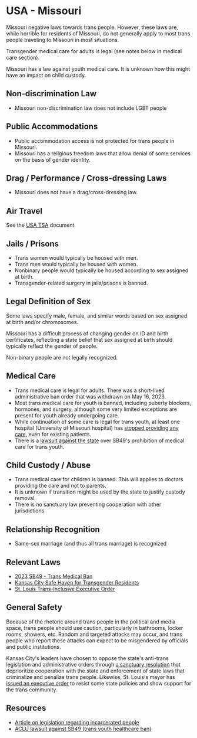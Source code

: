 # USA - Missouri

Missouri negative laws towards trans people. However, these laws
are, while horrible for residents of Missouri, do not generally
apply to most trans people traveling to Missouri in most
situations.

Transgender medical care for adults is legal (see notes below in medical
care section).

Missouri has a law against youth medical care. It is unknown how this
might have an impact on child custody.

## Non-discrimination Law

 * Missouri non-discrimination law does not include LGBT people

## Public Accommodations

 * Public accommodation access is not protected for trans people in
   Missouri.
 * Missouri has a religious freedom laws that allow denial of some
   services on the basis of gender identity.

## Drag / Performance / Cross-dressing Laws

 * Missouri does not have a drag/cross-dressing law.

## Air Travel

See the [USA TSA](notes/tsa.md) document.

## Jails / Prisons

 * Trans women would typically be housed with men.
 * Trans men would typically be housed with women.
 * Nonbinary people would typically be housed according to sex
   assigned at birth.
 * Transgender-related surgery in jails/prisons is banned.

## Legal Definition of Sex

Some laws specify male, female, and similar words based on sex assigned
at birth and/or chromosomes.

Missouri has a difficult process of changing gender on ID and birth
certificates, reflecting a state belief that sex assigned at birth
should typically reflect the gender of people.

Non-binary people are not legally recognized.

## Medical Care

 * Trans medical care is legal for adults.  There was a short-lived
   administrative ban order that was withdrawn on May 16, 2023.
 * Most trans medical care for youth is banned, including puberty
   blockers, hormones, and surgery, although some very limited exceptions
   are present for youth already undergoing care.
 * While continuation of some care is legal for trans youth, at least
   one hospital (University of Missouri hospital) has [stopped providing
   any
   care](https://www.wabi.tv/video/2023/08/29/father-transgender-teen-says-mo-hospital-will-no-longer-provide-gender-affirming-care/),
   even for existing patients.
 * There is a [lawsuit against the
   state](https://www.aclu-mo.org/en/news/families-and-medical-providers-sue-missouri-block-transgender-youth-medical-care-ban)
   over SB49's prohibition of medical care for trans youth.

## Child Custody / Abuse

 * Trans medical care for children is banned.  This will applies to
   doctors providing the care and not to parents.
 * It is unknown if transition might be used by the state to justify
   custody removal.
 * There is no sanctuary law preventing cooperation with other
   jurisdictions
 
## Relationship Recognition

 * Same-sex marriage (and thus all trans marriage) is recognized

## Relevant Laws

 * [2023 SB49 - Trans Medical Ban](https://legiscan.com/MO/text/SB49/id/2755107)
 * [Kansas City Safe Haven for Transgender Residents](https://www.kcmo.gov/Home/Components/News/News/2040/1746)
 * [St. Louis Trans-Inclusive Executive Order](https://www.stlouis-mo.gov/government/departments/mayor/documents/executive-orders/upload/Draft-EO-Trans-Rights.pdf)

## General Safety

Because of the rhetoric around trans people in the political and media
space, trans people should use caution, particularly in bathrooms,
locker rooms, showers, etc.  Random and targeted attacks may occur, and
trans people who report these attacks can expect to be misgendered by
officials and public institutions.

Kansas City's leaders have chosen to oppose the state's anti-trans
legislation and administrative orders through [a sanctuary
resolution](https://www.kcmo.gov/Home/Components/News/News/2040/1746)
that deprioritize cooperation with the state and enforcement of state
laws that criminalize and penalize trans people.  Likewise, St. Louis's
mayor has [issued an executive
order](https://www.stlouis-mo.gov/government/departments/mayor/documents/executive-orders/upload/Draft-EO-Trans-Rights.pdf)
to resist some state policies and show support for the trans community.

## Resources

 * [Article on legislation regarding incarcerated people](https://outinstl.com/we-have-to-fight-incarcerated-transgender-missourians-are-latest-target-of-missouri-lawmakers/)
 * [ACLU lawsuit against SB49 (trans youth healthcare ban)](https://www.aclu-mo.org/en/news/families-and-medical-providers-sue-missouri-block-transgender-youth-medical-care-ban)
